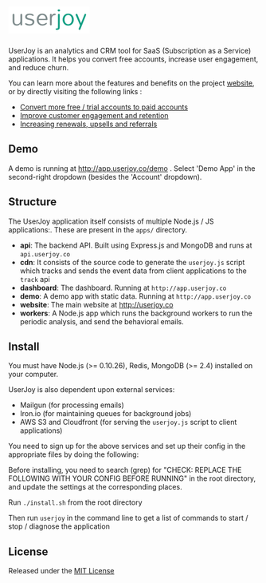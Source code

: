 ![UserJoy.co](/apps/website/assets/images/userjoy_logo.png)
==========

UserJoy is an analytics and CRM tool for SaaS (Subscription as a Service) applications. It helps you convert free accounts, increase user engagement, and reduce churn.

You can learn more about the features and benefits on the project [website](http://userjoy.co), or by directly visiting the following links :
* [Convert more free / trial accounts to paid accounts](http://userjoy.co/convert)
* [Improve customer engagement and retention](http://userjoy.co/retain)
* [Increasing renewals, upsells and referrals](http://userjoy.co/monetize)

## Demo
A demo is running at http://app.userjoy.co/demo . Select 'Demo App' in the second-right dropdown (besides the 'Account' dropdown).

## Structure

The UserJoy application itself consists of multiple Node.js / JS applications:. These are present in the `apps/` directory.
* **api**: The backend API. Built using Express.js and MongoDB and runs at `api.userjoy.co`
* **cdn**: It consists of the source code to generate the `userjoy.js` script which tracks and sends the event data from client applications to the `track` api
* **dashboard**: The dashboard. Running at `http://app.userjoy.co`
* **demo**: A demo app with static data. Running at `http://app.userjoy.co`
* **website**: The main website at http://userjoy.co
* **workers**: A Node.js app which runs the background workers to run the periodic analysis, and send the behavioral emails.


## Install

You must have Node.js (>= 0.10.26), Redis, MongoDB (>= 2.4) installed on your computer.

UserJoy is also dependent upon external services:
* Mailgun (for processing emails)
* Iron.io (for maintaining queues for background jobs)
* AWS S3 and Cloudfront (for serving the `userjoy.js` script to client applications)

You need to sign up for the above services and set up their config in the appropriate files by doing the following:

Before installing, you need to search (grep) for "CHECK: REPLACE THE FOLLOWING WITH YOUR CONFIG BEFORE RUNNING" in the root directory, and update the settings at the corresponding places.


Run `./install.sh` from the root directory

Then run `userjoy` in the command line to get a list of commands to start / stop / diagnose the application

## License

Released under the [MIT License](/LICENSE.txt)
